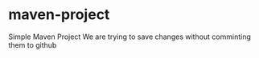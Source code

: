# maven-project


Simple Maven Project
We are trying to save changes without comminting them to github
